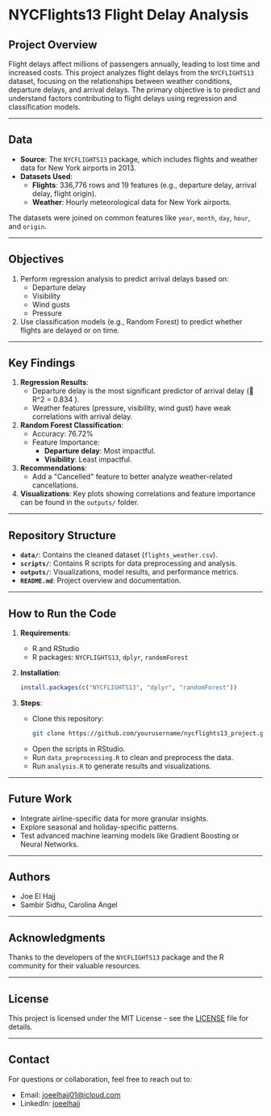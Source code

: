 # NYCFlights13 Flight Delay Analysis

## Project Overview
Flight delays affect millions of passengers annually, leading to lost time and increased costs. This project analyzes flight delays from the `NYCFLIGHTS13` dataset, focusing on the relationships between weather conditions, departure delays, and arrival delays. The primary objective is to predict and understand factors contributing to flight delays using regression and classification models.

---

## Data
- **Source**: The `NYCFLIGHTS13` package, which includes flights and weather data for New York airports in 2013.
- **Datasets Used**:
  - **Flights**: 336,776 rows and 19 features (e.g., departure delay, arrival delay, flight origin).
  - **Weather**: Hourly meteorological data for New York airports.

The datasets were joined on common features like `year`, `month`, `day`, `hour`, and `origin`.

---

## Objectives
1. Perform regression analysis to predict arrival delays based on:
   - Departure delay
   - Visibility
   - Wind gusts
   - Pressure
2. Use classification models (e.g., Random Forest) to predict whether flights are delayed or on time.

---

## Key Findings
1. **Regression Results**:
   - Departure delay is the most significant predictor of arrival delay ( R^2 = 0.834 ).
   - Weather features (pressure, visibility, wind gust) have weak correlations with arrival delay.
2. **Random Forest Classification**:
   - Accuracy: 76.72%
   - Feature Importance:
     - **Departure delay**: Most impactful.
     - **Visibility**: Least impactful.
3. **Recommendations**:
   - Add a "Cancelled" feature to better analyze weather-related cancellations.
4. **Visualizations**: Key plots showing correlations and feature importance can be found in the `outputs/` folder.

---

## Repository Structure
- **`data/`**: Contains the cleaned dataset (`flights_weather.csv`).
- **`scripts/`**: Contains R scripts for data preprocessing and analysis.
- **`outputs/`**: Visualizations, model results, and performance metrics.
- **`README.md`**: Project overview and documentation.

---

## How to Run the Code
1. **Requirements**:
   - R and RStudio
   - R packages: `NYCFLIGHTS13`, `dplyr`, `randomForest`

2. **Installation**:
   ```R
   install.packages(c("NYCFLIGHTS13", "dplyr", "randomForest"))
   ```

3. **Steps**:
   - Clone this repository:
     ```bash
     git clone https://github.com/yourusername/nycflights13_project.git
     ```
   - Open the scripts in RStudio.
   - Run `data_preprocessing.R` to clean and preprocess the data.
   - Run `analysis.R` to generate results and visualizations.

---

## Future Work
- Integrate airline-specific data for more granular insights.
- Explore seasonal and holiday-specific patterns.
- Test advanced machine learning models like Gradient Boosting or Neural Networks.

---

## Authors
- Joe El Hajj
- Sambir Sidhu, Carolina Angel

---

## Acknowledgments
Thanks to the developers of the `NYCFLIGHTS13` package and the R community for their valuable resources.

---

## License
This project is licensed under the MIT License - see the [LICENSE](LICENSE) file for details.

---

## Contact
For questions or collaboration, feel free to reach out to:
- Email: joeelhajj01@icloud.com
- LinkedIn: [joeelhajj](https://www.linkedin.com/in/joe-el-hajj-443518301/)
